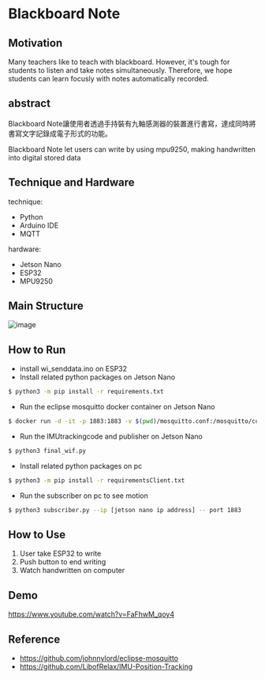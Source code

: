 # Blackboard Note

## Motivation



Many teachers like to teach with blackboard. However, it's tough for students to listen and take notes simultaneously. Therefore, we hope students can learn focusly with notes automatically recorded. 




## abstract
Blackboard Note讓使用者透過手持裝有九軸感測器的裝置進行書寫，達成同時將書寫文字記錄成電子形式的功能。

Blackboard Note let users can write by using mpu9250, making handwritten into digital stored data





## Technique and Hardware
technique:
- Python
- Arduino IDE
- MQTT

hardware:
- Jetson Nano
- ESP32
- MPU9250
  



## Main Structure
![image](https://user-images.githubusercontent.com/55504676/174087611-7db52f0f-6547-4480-80e8-043ad429385e.png)


## How to Run

- install wi_senddata.ino on ESP32
- Install related python packages on Jetson Nano
```bash
$ python3 -m pip install -r requirements.txt
```
- Run the eclipse mosquitto docker container on Jetson Nano
```bash
$ docker run -d -it -p 1883:1883 -v $(pwd)/mosquitto.conf:/mosquitto/config/mosquitto.conf eclipse-mosquitto
```
- Run the IMUtrackingcode and publisher on Jetson Nano
```bash
$ python3 final_wif.py
```


- Install related python packages on pc
```bash
$ python3 -m pip install -r requirementsClient.txt
```
- Run the subscriber on pc to see motion
```bash
$ python3 subscriber.py --ip [jetson nano ip address] -- port 1883
```
## How to Use
1. User take ESP32 to write
2. Push button to end writing
4. Watch handwritten on computer



## Demo
https://www.youtube.com/watch?v=FaFhwM_qoy4

## Reference
- https://github.com/johnnylord/eclipse-mosquitto
- https://github.com/LibofRelax/IMU-Position-Tracking


